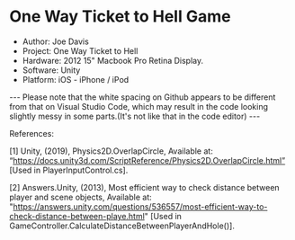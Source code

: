 # One Way Ticket to Hell Game
* Author: Joe Davis
* Project: One Way Ticket to Hell
* Hardware: 2012 15" Macbook Pro Retina Display.
* Software: Unity
* Platform: iOS - iPhone / iPod

--- Please note that the white spacing on Github appears to be different from that on Visual Studio Code, which may result in the code looking slightly messy in some parts.(It's not like that in the code editor) --- 

References:

[1] Unity, (2019), Physics2D.OverlapCircle, Available at: “https://docs.unity3d.com/ScriptReference/Physics2D.OverlapCircle.html” [Used in PlayerInputControl.cs].

[2] Answers.Unity, (2013), Most efficient way to check distance between player and scene objects, Available at: "https://answers.unity.com/questions/536557/most-efficient-way-to-check-distance-between-playe.html" [Used in GameController.CalculateDistanceBetweenPlayerAndHole()].
